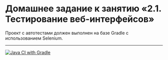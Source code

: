 # Домашнее задание к занятию «2.1. Тестирование веб-интерфейсов»

Проект с автотестами должен выполнен на базе Gradle с использованием Selenium.

---
[![Java CI with Gradle](https://github.com/romhaberman/WebCallBack/actions/workflows/gradle.yml/badge.svg)](https://github.com/romhaberman/WebCallBack/actions/workflows/gradle.yml)
